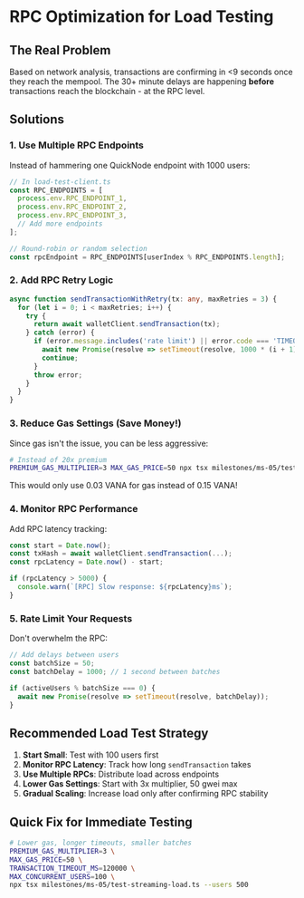 # RPC Optimization for Load Testing

## The Real Problem

Based on network analysis, transactions are confirming in <9 seconds once they reach the mempool. The 30+ minute delays are happening **before** transactions reach the blockchain - at the RPC level.

## Solutions

### 1. Use Multiple RPC Endpoints

Instead of hammering one QuickNode endpoint with 1000 users:

```typescript
// In load-test-client.ts
const RPC_ENDPOINTS = [
  process.env.RPC_ENDPOINT_1,
  process.env.RPC_ENDPOINT_2,
  process.env.RPC_ENDPOINT_3,
  // Add more endpoints
];

// Round-robin or random selection
const rpcEndpoint = RPC_ENDPOINTS[userIndex % RPC_ENDPOINTS.length];
```

### 2. Add RPC Retry Logic

```typescript
async function sendTransactionWithRetry(tx: any, maxRetries = 3) {
  for (let i = 0; i < maxRetries; i++) {
    try {
      return await walletClient.sendTransaction(tx);
    } catch (error) {
      if (error.message.includes('rate limit') || error.code === 'TIMEOUT') {
        await new Promise(resolve => setTimeout(resolve, 1000 * (i + 1)));
        continue;
      }
      throw error;
    }
  }
}
```

### 3. Reduce Gas Settings (Save Money!)

Since gas isn't the issue, you can be less aggressive:

```bash
# Instead of 20x premium
PREMIUM_GAS_MULTIPLIER=3 MAX_GAS_PRICE=50 npx tsx milestones/ms-05/test-streaming-load.ts
```

This would only use 0.03 VANA for gas instead of 0.15 VANA!

### 4. Monitor RPC Performance

Add RPC latency tracking:

```typescript
const start = Date.now();
const txHash = await walletClient.sendTransaction(...);
const rpcLatency = Date.now() - start;

if (rpcLatency > 5000) {
  console.warn(`[RPC] Slow response: ${rpcLatency}ms`);
}
```

### 5. Rate Limit Your Requests

Don't overwhelm the RPC:

```typescript
// Add delays between users
const batchSize = 50;
const batchDelay = 1000; // 1 second between batches

if (activeUsers % batchSize === 0) {
  await new Promise(resolve => setTimeout(resolve, batchDelay));
}
```

## Recommended Load Test Strategy

1. **Start Small**: Test with 100 users first
2. **Monitor RPC Latency**: Track how long `sendTransaction` takes
3. **Use Multiple RPCs**: Distribute load across endpoints
4. **Lower Gas Settings**: Start with 3x multiplier, 50 gwei max
5. **Gradual Scaling**: Increase load only after confirming RPC stability

## Quick Fix for Immediate Testing

```bash
# Lower gas, longer timeouts, smaller batches
PREMIUM_GAS_MULTIPLIER=3 \
MAX_GAS_PRICE=50 \
TRANSACTION_TIMEOUT_MS=120000 \
MAX_CONCURRENT_USERS=100 \
npx tsx milestones/ms-05/test-streaming-load.ts --users 500
```
